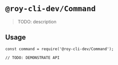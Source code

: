# `@roy-cli-dev/Command`

> TODO: description

## Usage

```
const command = require('@roy-cli-dev/Command');

// TODO: DEMONSTRATE API
```
